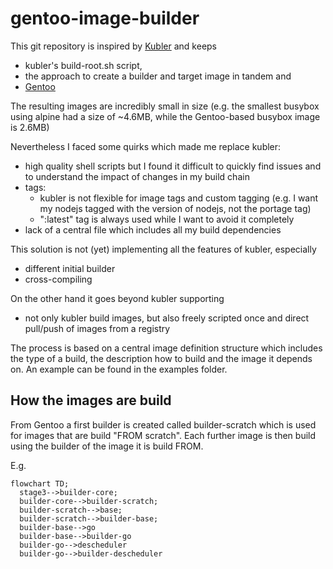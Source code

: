 # gentoo-image-builder

This git repository is inspired by [Kubler](https://github.com/edannenberg/kubler) and keeps 
- kubler's build-root.sh script,
- the approach to create a builder and target image in tandem and
- [Gentoo](https://www.gentoo.org/)

The resulting images are incredibly small in size (e.g. the smallest busybox using alpine had a size of ~4.6MB, while the Gentoo-based busybox image is 2.6MB)

Nevertheless I faced some quirks which made me replace kubler:
- high quality shell scripts but I found it difficult to quickly find issues and to understand the impact of changes in my build chain
- tags:
  - kubler is not flexible for image tags and custom tagging (e.g. I want my nodejs tagged with the version of nodejs, not the portage tag)
  - ":latest" tag is always used while I want to avoid it completely
- lack of a central file which includes all my build dependencies

This solution is not (yet) implementing all the features of kubler, especially
- different initial builder
- cross-compiling 

On the other hand it goes beyond kubler supporting
- not only kubler build images, but also freely scripted once and direct pull/push of images from a registry

The process is based on a central image definition structure which includes the type of a build, the description how to build and the image it depends on.
An example can be found in the examples folder.


## How the images are build
From Gentoo a first builder is created called builder-scratch which is used for images that are build "FROM scratch".
Each further image is then build using the builder of the image it is build FROM.

E.g.
```mermaid
flowchart TD; 
  stage3-->builder-core;
  builder-core-->builder-scratch;
  builder-scratch-->base;
  builder-scratch-->builder-base;
  builder-base-->go
  builder-base-->builder-go
  builder-go-->descheduler
  builder-go-->builder-descheduler
```
